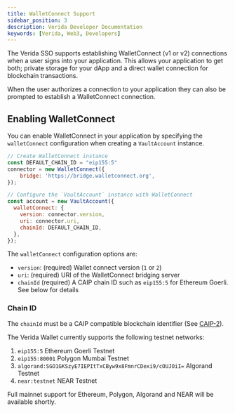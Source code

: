 ```yaml
---
title: WalletConnect Support
sidebar_position: 3
description: Verida Developer Documentation
keywords: [Verida, Web3, Developers]
---
```


The Verida SSO supports establishing WalletConnect (v1 or v2) connections when a user signs into your application. This allows your application to get both; private storage for your dApp and a direct wallet connection for blockchain transactions.

When the user authorizes a connection to your application they can also be prompted to establish a WalletConnect connection.

## Enabling WalletConnect

You can enable WalletConnect in your application by specifying the `walletConnect` configuration when creating a `VaultAccount` instance.

```jsx
// Create WalletConnect instance
const DEFAULT_CHAIN_ID = "eip155:5"
connector = new WalletConnect({
    bridge: 'https://bridge.walletconnect.org',
});

// Configure the `VaultAccount` instance with WalletConnect
const account = new VaultAccount({
  walletConnect: {
    version: connector.version,
    uri: connector.uri,
    chainId: DEFAULT_CHAIN_ID,
  },
});
```

The `walletConnect` configuration options are:

- `version`: (required) Wallet connect version (`1` or `2`)
- `uri`: (required) URI of the WalletConnect bridging server
- `chainId` (required) A CAIP chain ID such as `eip155:5` for Ethereum Goerli. See below for details

### Chain ID

The `chainId` must be a CAIP compatible blockchain identifier (See [CAIP-2](https://github.com/ChainAgnostic/CAIPs/blob/master/CAIPs/caip-2.md)).

The Verida Wallet currently supports the following testnet networks:

1. `eip155:5` Ethereum Goerli Testnet
2. `eip155:80001` Polygon Mumbai Testnet
3. `algorand:SGO1GKSzyE7IEPItTxCByw9x8FmnrCDexi9/cOUJOiI=` Algorand Testnet
4. `near:testnet` NEAR Testnet

Full mainnet support for Ethereum, Polygon, Algorand and NEAR will be available shortly.